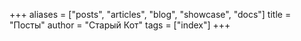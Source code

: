 +++
aliases = ["posts", "articles", "blog", "showcase", "docs"]
title = "Посты"
author = "Старый Кот"
tags = ["index"]
+++
